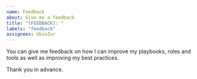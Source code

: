 ```yaml
---
name: Feedback
about: Give me a feedback
title: "[FEEDBACK]: "
labels: "feedback"
assignees: UbioZur
---
```


You can give me feedback on how I can improve my playbooks, roles and tools as well as improving my best practices.

Thank you in advance.
